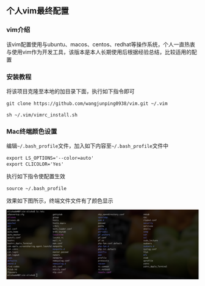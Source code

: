 ## 个人vim最终配置


### vim介绍

该vim配置使用与ubuntu、macos、centos、redhat等操作系统，个人一直热衷与使用vim作为开发工具，该版本是本人长期使用后根据经验总结，比较适用的配置


### 安装教程

将该项目克隆至本地的加目录下面，执行如下指令即可

```
git clone https://github.com/wangjunping0938/vim.git ~/.vim
```

```
sh ~/.vim/vimrc_install.sh
```


### Mac终端颜色设置

编辑`~/.bash_profile`文件，加入如下内容至`~/.bash_profile`文件中

```
export LS_OPTIONS='--color=auto'
export CLICOLOR='Yes'
```

执行如下指令使配置生效

```
source ~/.bash_profile
```

效果如下图所示，终端文件文件有了颜色显示

![](/pictures/item2_colors.png)
